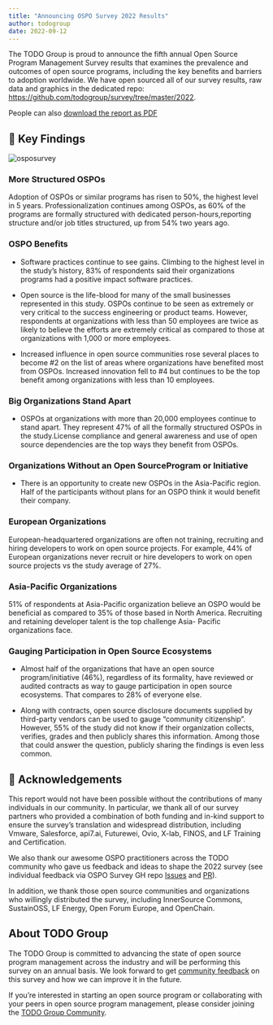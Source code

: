 ```yaml
---
title: "Announcing OSPO Survey 2022 Results"
author: todogroup
date: 2022-09-12
---
```


The TODO Group is proud to announce the fifth annual Open Source Program Management Survey results that examines the prevalence and outcomes of open source programs, including the key benefits and barriers to adoption worldwide. We have open sourced all of our survey results, raw data and graphics in the dedicated repo: https://github.com/todogroup/survey/tree/master/2022.

People can also [download the report as PDF](https://github.com/todogroup/todogroup.org/files/9557802/OSPOSurveyResults_2022.pdf)


## 🚀 Key Findings

![osposurvey](/img/blog/ospo-survey-insights-2022.png) 

### More Structured OSPOs

Adoption of OSPOs or similar programs has risen to 50%, the highest level in 5 years. Professionalization continues among OSPOs, as 60% of the programs are formally structured with dedicated person-hours,reporting structure and/or job titles structured, up from 54% two years ago.

### OSPO Benefits

* Software practices continue to see gains. Climbing to the highest level in the study’s history, 83% of
respondents said their organizations programs had a positive impact software practices.

* Open source is the life-blood for many of the small businesses represented in this study. OSPOs continue
to be seen as extremely or very critical to the success engineering or product teams. However, respondents at organizations with less than 50 employees are twice as likely to believe the efforts are extremely critical
as compared to those at organizations with 1,000 or more employees.

* Increased influence in open source communities rose several places to become #2 on the list of areas where
organizations have benefited most from OSPOs. Increased innovation fell to #4 but continues to be
the top benefit among organizations with less than 10 employees.

### Big Organizations Stand Apart

* OSPOs at organizations with more than 20,000 employees continue to stand apart. They represent 47% of all the formally structured OSPOs in the study.License compliance and general awareness and use of open source dependencies are the top ways they benefit from OSPOs.

### Organizations Without an Open SourceProgram or Initiative

* There is an opportunity to create new OSPOs in the Asia-Pacific region. Half of the participants without
plans for an OSPO think it would benefit their company.

### European Organizations

European-headquartered organizations are often not training, recruiting and hiring developers to work on
open source projects. For example, 44% of European organizations never recruit or hire developers to work
on open source projects vs the study average of 27%.

### Asia-Pacific Organizations

51% of respondents at Asia-Pacific organization believe an OSPO would be beneficial as compared to
35% of those based in North America. Recruiting and retaining developer talent is the top challenge Asia-
Pacific organizations face.

### Gauging Participation in Open Source Ecosystems

* Almost half of the organizations that have an open source program/initiative (46%), regardless of its
formality, have reviewed or audited contracts as way to gauge participation in open source ecosystems.
That compares to 28% of everyone else.

* Along with contracts, open source disclosure documents supplied by third-party vendors can be
used to gauge “community citizenship”. However, 55% of the study did not know if their organization collects, verifies, grades and then publicly shares this information. Among those that could answer the question, publicly sharing the findings is even less common.

## 🙏 Acknowledgements

This report would not have been possible without the contributions of many individuals in our community. In particular, we thank all of our survey partners who provided a combination of both funding and in-kind support to ensure the survey’s translation and widespread distribution, including Vmware, Salesforce, api7.ai, Futurewei, Ovio, X-lab, FINOS, and LF Training and Certification.

We also thank our awesome OSPO practitioners across the TODO community who gave us feedback and ideas to shape the 2022 survey (see individual feedback via OSPO Survey GH repo [Issues](https://github.com/todogroup/osposurvey/issues?q=is%3Aissue+is%3Aopen+label%3A%22community+feedback%22) and [PR](https://github.com/todogroup/osposurvey/pull/99)). 

In addition, we thank those open source communities and organizations who willingly distributed the survey, including InnerSource Commons, SustainOSS, LF Energy, Open Forum Europe, and OpenChain.

## About TODO Group

The TODO Group is committed to advancing the state of open source program management across the industry and will be performing this survey on an annual basis. 
We look forward to get [community feedback](https://github.com/todogroup/osposurvey/issues) on this survey and how we can improve it in the future.

If you’re interested in starting an open source program or collaborating with your peers in open source program management, please consider joining the [TODO Group Community](https://todogroup.org/community/).
 
 
